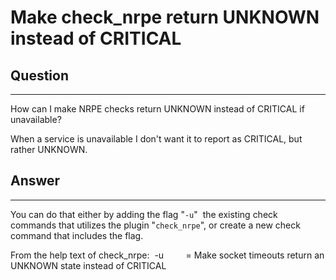 # Make check\_nrpe return UNKNOWN instead of CRITICAL

## Question

* * * * *

How can I make NRPE checks return UNKNOWN instead of CRITICAL if unavailable?

When a service is unavailable I don't want it to report as CRITICAL, but rather UNKNOWN.

## Answer

* * * * *

You can do that either by adding the flag "`-u`"  the existing check commands that utilizes the plugin "`check_nrpe`", or create a new check command that includes the flag.

From the help text of check\_nrpe:  -u         = Make socket timeouts return an UNKNOWN state instead of CRITICAL

